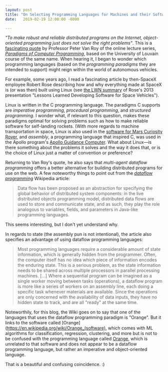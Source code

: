 ```yaml
---
layout: post
title: "On Selecting Programming Languages for Machines and their Software"
date:   2019-02-19 12:00:00 -0800

---
```

_"To make robust and reliable distributed programs on the Internet, object-oriented programming just does not solve the right problems"_. This is a [fascinating quote](https://www.youtube.com/watch?v=XQ32gbtUtRU&index=2&list=PLx3mQFFeHPjlcuFzis6XzjStIfA493MV-) by Professor Peter Van Roy of the online lecture series, [_Paradigms of Computer Programming_](https://www.youtube.com/playlist?list=PLw454N-VXALSIzIe_eL5U8L4S68v2X_ak), based on the University of Louvain course of the same name. When hearing it, I began to wonder which programming languages (based on the _programming paradigms_ they are intended to support) might reign within the world of autonomous vehicles.

For example, some years ago, I read a fascinating article by then-SpaceX employee Robert Rose describing how and why everything made at SpaceX is (or was then) built using Linux (see [the LWN summary](https://lwn.net/Articles/540368/) of Rose's 2013 presentation "Lessons Learned Developing Software for Space Vehicles").

Linux is written in the C programming language. The paradigms C supports are _imperative programming_, _procedural programming_, and _structured programming_. I wonder what, if relevant to this question, makes these paradigms optimal for solving problems such as how to make reliable software for self-landing rockets. (With more regards to machine transportation in space, Linux is also used in the [software for Mars Curiosity Rover](https://linux.softpedia.com/blog/curiosity-rover-controlled-with-a-linux-computer-by-nasa-495914.shtml), and _assembly_, a programming language that inspired C, was used in the Apollo program's [Apollo Guidance Computer](https://en.wikipedia.org/wiki/Apollo_Guidance_Computer). What about Linux—is there something about the problems it solves and the way it does that, or is the choice of Linux just a matter of convention or preference?

Returning to Van Roy's quote, he also says that _multi-agent dataflow programming_ offers a better alternative for building distributed programs for use on the web. A few noteworthy things to point out from the [_dataflow programming_](https://en.wikipedia.org/wiki/Dataflow_programming#Languages) Wikipedia article:

> Data flow has been proposed as an abstraction for specifying the global behavior of distributed system components: in the live distributed objects programming model, distributed data flows are used to store and communicate state, and as such, they play the role analogous to variables, fields, and parameters in Java-like programming languages.

This seems interesting, but I don't yet understand why.

In regards to state (the assembly pun is not intentional), the article also specifies an advantage of using dataflow programming languages:

> Most programming languages require a considerable amount of state information, which is generally hidden from the programmer. Often, the computer itself has no idea which piece of information encodes the enduring state. This is a serious problem, as the state information needs to be shared across multiple processors in parallel processing machines. [...] Where a sequential program can be imagined as a single worker moving between tasks (operations), a dataflow program is more like a series of workers on an assembly line, each doing a specific task whenever materials are available. Since the operations are only concerned with the availability of data inputs, they have no hidden state to track, and are all "ready" at the same time.

Noteworthily, for this blog, the Wiki goes on to say that one of the languages that uses the dataflow programming paradigm is "Orange". But it links to the software called [Orange](https://en.wikipedia.org/wiki/Orange_(software), which comes with ML algorithms for classification, regression, clustering, and more but is not to be confused with the programming language called [Orange](https://github.com/orange-lang/orange), which is unrelated to that software and does not appear to be a dataflow programming language, but rather an imperative and object-oriented language.

That is a beautiful and confusing coincidence. :)
